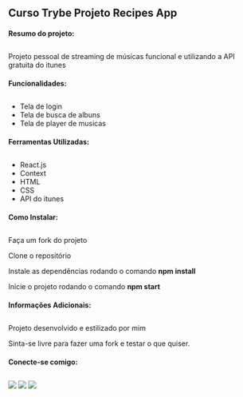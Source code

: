 <h2> Curso Trybe Projeto Recipes App </h2>
<h4> Resumo do projeto: </h4>

##

<p>Projeto pessoal de streaming de músicas funcional e utilizando a API gratuita do itunes</p>
<h4> Funcionalidades: </h4>

##

<ul>
<li> Tela de login </li>
<li> Tela de busca de albuns </li>
<li> Tela de player de musicas </li>
</ul>

<h4> Ferramentas Utilizadas: </h4>

##

<ul>
<li> React.js </li>
<li> Context </li>
<li> HTML </li>
<li> CSS </li>
<li> API do itunes </li>
</ul>

<h4> Como Instalar: </h4>

##

<p> Faça um fork do projeto </p>
<p> Clone o repositório </p>
<p> Instale as dependências rodando o comando <b> npm install </b> </p>
<p> Inicie o projeto rodando o comando <b> npm start </b></p>

<h4> Informações Adicionais: </h4>

##

<p>Projeto desenvolvido e estilizado por mim</p>
<p> Sinta-se livre para fazer uma fork e testar o que quiser. </p>

<h4> Conecte-se comigo: </h4>

##

<div> 
  <a href="https://instagram.com/as.luanvictor" target="_blank"><img src="https://img.shields.io/badge/-Instagram-%23E4405F?style=for-the-badge&logo=instagram&logoColor=white" target="_blank"></a>
  <a href = "mailto:luanvictordev@gmail.com"><img src="https://img.shields.io/badge/-Gmail-%23333?style=for-the-badge&logo=gmail&logoColor=white" target="_blank"></a>
  <a href="https://www.linkedin.com/in/luanvictor-/" target="_blank"><img src="https://img.shields.io/badge/-LinkedIn-%230077B5?style=for-the-badge&logo=linkedin&logoColor=white" target="_blank"></a> 
</div>
